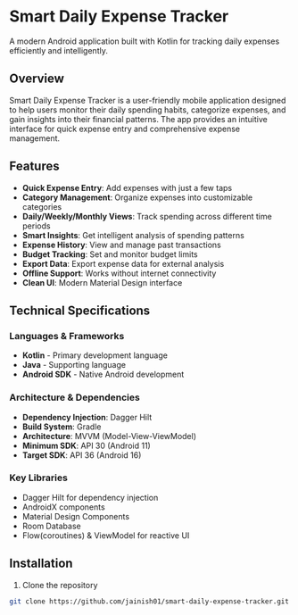 # Smart Daily Expense Tracker

A modern Android application built with Kotlin for tracking daily expenses efficiently and intelligently.

## Overview

Smart Daily Expense Tracker is a user-friendly mobile application designed to help users monitor their daily spending habits, categorize expenses, and gain insights into their financial patterns. The app provides an intuitive interface for quick expense entry and comprehensive expense management.

## Features

- **Quick Expense Entry**: Add expenses with just a few taps
- **Category Management**: Organize expenses into customizable categories
- **Daily/Weekly/Monthly Views**: Track spending across different time periods
- **Smart Insights**: Get intelligent analysis of spending patterns
- **Expense History**: View and manage past transactions
- **Budget Tracking**: Set and monitor budget limits
- **Export Data**: Export expense data for external analysis
- **Offline Support**: Works without internet connectivity
- **Clean UI**: Modern Material Design interface

## Technical Specifications

### Languages & Frameworks
- **Kotlin** - Primary development language
- **Java** - Supporting language
- **Android SDK** - Native Android development

### Architecture & Dependencies
- **Dependency Injection**: Dagger Hilt
- **Build System**: Gradle
- **Architecture**: MVVM (Model-View-ViewModel)
- **Minimum SDK**: API 30 (Android 11)
- **Target SDK**: API 36 (Android 16)

### Key Libraries
- Dagger Hilt for dependency injection
- AndroidX components
- Material Design Components
- Room Database
- Flow(coroutines) & ViewModel for reactive UI

## Installation

1. Clone the repository
```bash
git clone https://github.com/jainish01/smart-daily-expense-tracker.git
